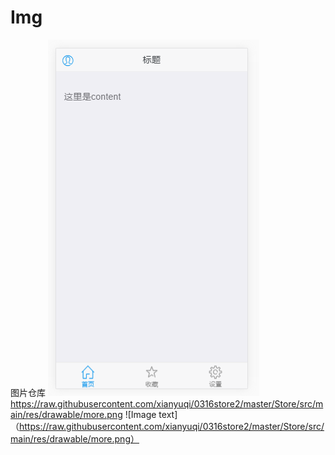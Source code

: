 # Img
图片仓库
![Image text](https://raw.githubusercontent.com/hongmaju/light7Local/master/img/productShow/20170518152848.png)
https://raw.githubusercontent.com/xianyuqi/0316store2/master/Store/src/main/res/drawable/more.png
![Image text]（https://raw.githubusercontent.com/xianyuqi/0316store2/master/Store/src/main/res/drawable/more.png）
